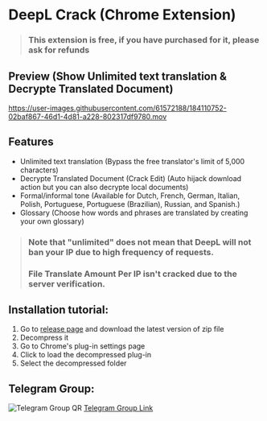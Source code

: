 # DeepL Crack (Chrome Extension)

> ### This extension is free, if you have purchased for it, please ask for refunds

## Preview (Show Unlimited text translation & Decrypte Translated Document)

https://user-images.githubusercontent.com/61572188/184110752-02baf867-46d1-4d81-a228-802317df9780.mov

## Features

- Unlimited text translation (Bypass the free translator's limit of 5,000 characters)
- Decrypte Translated Document (Crack Edit) (Auto hijack download action but you can also decrypte local documents)
- Formal/informal tone (Available for Dutch, French, German, Italian, Polish, Portuguese, Portuguese (Brazilian), Russian, and Spanish.)
- Glossary (Choose how words and phrases are translated by creating your own glossary)

> ### Note that "unlimited" does not mean that DeepL will not ban your IP due to high frequency of requests.
> ### File Translate Amount Per IP isn't cracked due to the server verification.

## Installation tutorial:

1. Go to [release page](https://github.com/blueagler/DeepL-Crack/releases) and download the latest version of zip file
2. Decompress it
3. Go to Chrome's plug-in settings page
4. Click to load the decompressed plug-in
5. Select the decompressed folder

## Telegram Group:
![Telegram Group QR](https://user-images.githubusercontent.com/61572188/183508789-3f1e9d8f-44c0-4a12-b6be-c647ecb06a65.jpg)
[Telegram Group Link](https://t.me/DeepL_Crack)
